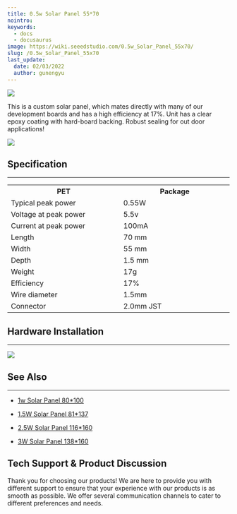 ```yaml
---
title: 0.5w Solar Panel 55*70
nointro:
keywords:
  - docs
  - docusaurus
image: https://wiki.seeedstudio.com/0.5w_Solar_Panel_55x70/
slug: /0.5w_Solar_Panel_55x70
last_update:
  date: 02/03/2022
  author: gunengyu
---
```

![](https://files.seeedstudio.com/wiki/0.5w_Solar_Panel_55x70/img/solars.jpg)

This is a custom solar panel, which mates directly with many of our development boards and has a high efficiency at 17%. Unit has a clear epoxy coating with hard-board backing. Robust sealing for out door applications!

[![](https://files.seeedstudio.com/wiki/Seeed-WiKi/docs/images/300px-Get_One_Now_Banner-ragular.png)](https://www.seeedstudio.com/0-5W-Solar-Panel-55x70-p-632.html)

## Specification

---
<table>
<tr>
<th> PET
</th>
<th> Package
</th></tr>
<tr>
<td width="400px"> Typical peak power
</td>
<td width="400px"> 0.55W
</td></tr>
<tr>
<td> Voltage at peak power
</td>
<td> 5.5v
</td></tr>
<tr>
<td>Current at peak power
</td>
<td>100mA
</td></tr>
<tr>
<td>Length
</td>
<td>70 mm
</td></tr>
<tr>
<td>Width
</td>
<td>55 mm
</td></tr>
<tr>
<td>Depth
</td>
<td>1.5 mm
</td></tr>
<tr>
<td>Weight
</td>
<td>17g
</td></tr>
<tr>
<td>Efficiency
</td>
<td>17%
</td></tr>
<tr>
<td>Wire diameter
</td>
<td>1.5mm
</td></tr>
<tr>
<td>Connector
</td>
<td>2.0mm JST
</td></tr></table>

## Hardware Installation

---
![](https://files.seeedstudio.com/wiki/0.5w_Solar_Panel_55x70/img/0.5wsolarpanel.JPG)

## See Also

---

* [1w Solar Panel 80*100](/1w_Solar_Panel_80x100 "1w Solar Panel 80*100")

* [1.5W Solar Panel 81*137](/1.5W_Solar_Panel_81x137   "1.5W Solar Panel 81*137")

* [2.5W Solar Panel 116*160](/2.5W_Solar_Panel_116x160 "2.5W Solar Panel 116*160")

* [3W Solar Panel 138*160](/3W_Solar_Panel_138x160 "3W Solar Panel 138*160")

## Tech Support & Product Discussion

Thank you for choosing our products! We are here to provide you with different support to ensure that your experience with our products is as smooth as possible. We offer several communication channels to cater to different preferences and needs.

<div class="button_tech_support_container">
<a href="https://forum.seeedstudio.com/" class="button_forum"></a> 
<a href="https://www.seeedstudio.com/contacts" class="button_email"></a>
</div>

<div class="button_tech_support_container">
<a href="https://discord.gg/eWkprNDMU7" class="button_discord"></a> 
<a href="https://github.com/Seeed-Studio/wiki-documents/discussions/69" class="button_discussion"></a>
</div>
